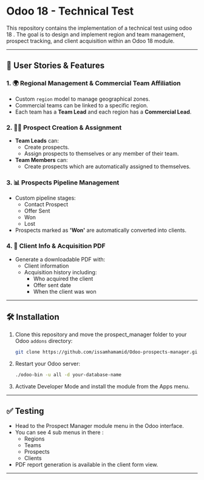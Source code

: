 # Odoo 18 - Technical Test

This repository contains the implementation of a technical test using odoo 18  . The goal is to design and implement region and team management, prospect tracking, and client acquisition within an Odoo 18 module.

---

## 📌 User Stories & Features

### 1. 🌍 Regional Management & Commercial Team Affiliation
- Custom `region` model to manage geographical zones.
- Commercial teams can be linked to a specific region.
- Each team has a **Team Lead** and each region has a **Commercial Lead**.

### 2. 🧑‍💼 Prospect Creation & Assignment
- **Team Leads** can:
  - Create prospects.
  - Assign prospects to themselves or any member of their team.
- **Team Members** can:
  - Create prospects which are automatically assigned to themselves.

### 3. 📊 Prospects Pipeline Management
- Custom pipeline stages:
  - Contact Prospect
  - Offer Sent
  - Won
  - Lost
- Prospects marked as **'Won'** are automatically converted into clients.

### 4. 🧾 Client Info & Acquisition PDF
- Generate a downloadable PDF with:
  - Client information
  - Acquisition history including:
    - Who acquired the client
    - Offer sent date
    - When the client was won

---

## 🛠️ Installation

1. Clone this repository and move the prospect_manager folder to your Odoo `addons` directory:
   ```bash
   git clone https://github.com/issamhamamid/Odoo-prospects-manager.git
   ```

2. Restart your Odoo server:
   ```bash
   ./odoo-bin -u all -d your-database-name
   ```

3. Activate Developer Mode and install the module from the Apps menu.

---

## ✅ Testing

- Head to the Prospect Manager  module menu in the Odoo interface.
- You can see 4 sub menus in there :
  - Regions
  - Teams
  - Prospects
  - Clients
- PDF report generation is available in the client form view.

---


